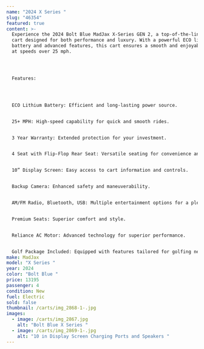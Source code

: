 ```yaml
---
name: "2024 X Series "
slug: "46354"
featured: true
content: >-
  Experience the 2024 Bolt Blue MadJax X-Series GEN 2, a top-of-the-line golf
  cart designed for both performance and luxury. With a powerful ECO lithium
  battery and advanced features, this cart ensures a smooth and enjoyable ride
  at speeds over 25 mph.




  Features:




  ECO Lithium Battery: Efficient and long-lasting power source.


  25+ MPH: High-speed capability for quick and smooth rides.


  3 Year Warranty: Extended protection for your investment.


  4 Seat with Flip-Flop Rear Seat: Versatile seating for convenience and extra cargo space.


  10” Display Screen: Easy access to cart information and controls.


  Backup Camera: Enhanced safety and maneuverability.


  AM/FM Radio, Bluetooth, USB: Multiple entertainment options for a pleasant ride.


  Premium Seats: Superior comfort and style.


  Reliance AC Motor: Advanced technology for superior performance.


  Golf Package Included: Equipped with features tailored for golfing needs.
make: MadJax
model: "X Series "
year: 2024
color: "Bolt Blue "
price: 13195
passenger: 4
condition: New
fuel: Electric
sold: false
thumbnail: /carts/img_2868-1-.jpg
images:
  - image: /carts/img_2867.jpg
    alt: "Bolt Blue X Series "
  - image: /carts/img_2869-1-.jpg
    alt: "10 in Display Screen Charging Ports and Speakers "
---
```

